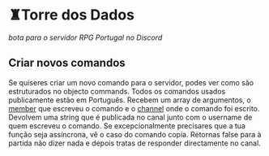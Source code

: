 # ♜Torre dos Dados
*bota para o servidor RPG Portugal no Discord*

## Criar novos comandos
Se quiseres criar um novo comando para o servidor, podes ver como são estruturados no objecto commands. Todos os comandos usados publicamente estão em Português. Recebem um array de argumentos, o [member](https://discord.js.org/#/docs/main/stable/class/GuildMember) que escreveu o comando e o [channel](https://discord.js.org/#/docs/main/stable/class/TextChannel) onde o comando foi escrito. Devolvem uma string que é publicada no canal junto com o username de quem escreveu o comando. Se excepcionalmente precisares que a tua função seja assíncrona, vê o caso do comando copia. Retornas false para à partida não dizer nada e depois tratas de responder directamente no canal. 

